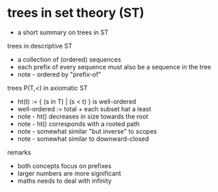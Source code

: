 
<!-- ======================================================================= -->
# trees in set theory (ST)

- a short summary on trees in ST

trees in descriptive ST
- a collection of (ordered) sequences
- each prefix of every sequence
  must also be a sequence in the tree
- note - ordered by "prefix-of"

trees P(T,<) in axiomatic ST
- ht(t) := { (s in T) | (s < t) } is well-ordered
- well-ordered := total + each subset hat a least
- note - ht() decreases in size towards the root
- note - ht() corresponds with a rooted path
- note - somewhat similar "but inverse" to scopes
- note - somewhat similar to downward-closed

remarks
- both concepts focus on prefixes
- larger numbers are more significant
- maths needs to deal with infinity
